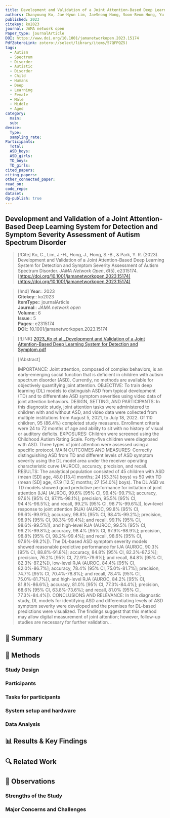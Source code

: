 ```yaml
---
title: Development and Validation of a Joint Attention-Based Deep Learning System for Detection and Symptom Severity Assessment of Autism Spectrum Disorder
authors: Chanyoung Ko, Jae-Hyun Lim, JaeSeong Hong, Soon-Beom Hong, Yu Rang Park
published: 2023
citekey: ko2023
journal: JAMA network open
Paper_type: journalArticle
DOI: https://www.doi.org/10.1001/jamanetworkopen.2023.15174
PdfZoteroLink: zotero://select/library/items/57QFPQZ5)
tags:
  - Autism
  - Spectrum
  - Disorder
  - Autistic
  - Disorder
  - Child
  - Humans
  - Deep
  - Learning
  - Female
  - Male
  - Middle
  - Aged
category:
  main: 
  sub: 
device:
  Type: 
  sampling_rate: 
Participants:
  Total: 
  ASD_boys: 
  ASD_girls: 
  TD_boys: 
  TD_girls: 
cited_papers: 
citing_papers: 
other_connected_paper: 
read_on: 
code_repo: 
dataset: 
dg-publish: true
---
```


## Development and Validation of a Joint Attention-Based Deep Learning System for Detection and Symptom Severity Assessment of Autism Spectrum Disorder

> [!Cite]
> Ko, C., Lim, J.-H., Hong, J., Hong, S.-B., & Park, Y. R. (2023). Development and Validation of a Joint Attention-Based Deep Learning System for Detection and Symptom Severity Assessment of Autism Spectrum Disorder. _JAMA Network Open_, _6_(5), e2315174. [https://doi.org/10.1001/jamanetworkopen.2023.15174](https://doi.org/10.1001/jamanetworkopen.2023.15174)


>[!md]
> **Year**:: 2023   
> **Citekey**:: ko2023  
> **itemType**:: journalArticle  
> **Journal**:: *JAMA network open*  
> **Volume**:: 6  
> **Issue**:: 5   
> **Pages**:: e2315174  
> **DOI**:: 10.1001/jamanetworkopen.2023.15174    

> [!LINK] 
> [2023_Ko et al._Development and Validation of a Joint Attention-Based Deep Learning System for Detection and Symptom.pdf](zotero://select/library/items/57QFPQZ5)

> [!Abstract]
>
> IMPORTANCE: Joint attention, composed of complex behaviors, is an early-emerging social function that is deficient in children with autism spectrum disorder (ASD). Currently, no methods are available for objectively quantifying joint attention.
OBJECTIVE: To train deep learning (DL) models to distinguish ASD from typical development (TD) and to differentiate ASD symptom severities using video data of joint attention behaviors.
DESIGN, SETTING, AND PARTICIPANTS: In this diagnostic study, joint attention tasks were administered to children with and without ASD, and video data were collected from multiple institutions from August 5, 2021, to July 18, 2022. Of 110 children, 95 (86.4%) completed study measures. Enrollment criteria were 24 to 72 months of age and ability to sit with no history of visual or auditory deficits.
EXPOSURES: Children were screened using the Childhood Autism Rating Scale. Forty-five children were diagnosed with ASD. Three types of joint attention were assessed using a specific protocol.
MAIN OUTCOMES AND MEASURES: Correctly distinguishing ASD from TD and different levels of ASD symptom severity using the DL model area under the receiver operating characteristic curve (AUROC), accuracy, precision, and recall.
RESULTS: The analytical population consisted of 45 children with ASD (mean [SD] age, 48.0 [13.4] months; 24 [53.3%] boys) vs 50 with TD (mean [SD] age, 47.9 [12.5] months; 27 [54.0%] boys). The DL ASD vs TD models showed good predictive performance for initiation of joint attention (IJA) (AUROC, 99.6% [95% CI, 99.4%-99.7%]; accuracy, 97.6% [95% CI, 97.1%-98.1%]; precision, 95.5% [95% CI, 94.4%-96.5%]; and recall, 99.2% [95% CI, 98.7%-99.6%]), low-level response to joint attention (RJA) (AUROC, 99.8% [95% CI, 99.6%-99.9%]; accuracy, 98.8% [95% CI, 98.4%-99.2%]; precision, 98.9% [95% CI, 98.3%-99.4%]; and recall, 99.1% [95% CI, 98.6%-99.5%]), and high-level RJA (AUROC, 99.5% [95% CI, 99.2%-99.8%]; accuracy, 98.4% [95% CI, 97.9%-98.9%]; precision, 98.8% [95% CI, 98.2%-99.4%]; and recall, 98.6% [95% CI, 97.9%-99.2%]). The DL-based ASD symptom severity models showed reasonable predictive performance for IJA (AUROC, 90.3% [95% CI, 88.8%-91.8%]; accuracy, 84.8% [95% CI, 82.3%-87.2%]; precision, 76.2% [95% CI, 72.9%-79.6%]; and recall, 84.8% [95% CI, 82.3%-87.2%]), low-level RJA (AUROC, 84.4% [95% CI, 82.0%-86.7%]; accuracy, 78.4% [95% CI, 75.0%-81.7%]; precision, 74.7% [95% CI, 70.4%-78.8%]; and recall, 78.4% [95% CI, 75.0%-81.7%]), and high-level RJA (AUROC, 84.2% [95% CI, 81.8%-86.6%]; accuracy, 81.0% [95% CI, 77.3%-84.4%]; precision, 68.6% [95% CI, 63.8%-73.6%]; and recall, 81.0% [95% CI, 77.3%-84.4%]).
CONCLUSIONS AND RELEVANCE: In this diagnostic study, DL models for identifying ASD and differentiating levels of ASD symptom severity were developed and the premises for DL-based predictions were visualized. The findings suggest that this method may allow digital measurement of joint attention; however, follow-up studies are necessary for further validation.
>.
> 

## 📌 Summary


## 🔬 Methods 

### Study Design

### Participants

### Tasks for participants

### System setup and hardware

### Data Analysis

## 📊 Results & Key Findings 


## 🔍 Related Work 



## 📝 Observations

### Strengths of the Study

### Major Concerns and Challenges